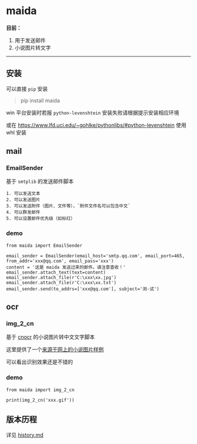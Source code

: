 # maida 

**目前：**
1. 用于发送邮件  
2. 小说图片转文字

---
## 安装
可以直接 `pip` 安装
> pip install maida

win 平台安装时若报 `python-levenshtein` 安装失败请根据提示安装相应环境  

或在 https://www.lfd.uci.edu/~gohlke/pythonlibs/#python-levenshtein 使用 whl 安装

##  mail
###  EmailSender
基于 `smtplib` 的发送邮件脚本  
```text
1. 可以发送文本
2. 可以发送图片
3. 可以发送附件（图片、文件等），`附件文件名可以包含中文` 
4. 可以群发邮件
5. 可以设置邮件优先级（如标红）
```

### demo
```text
from maida import EmailSender

email_sender = EmailSender(email_host='smtp.qq.com', email_port=465, from_addr='xxx@qq.com', email_pass='xxx')
content = '这是 maida 发送过来的邮件。请注意查收！'
email_sender.attach_text(text=content)
email_sender.attach_file(r'C:\xxx\xx.jpg')
email_sender.attach_file(r'C:\xxx\xx.txt')
email_sender.send(to_addrs=['xxx@qq.com'], subject='测-试')
```

## ocr
### img_2_cn
基于 [cnocr](https://github.com/breezedeus/cnocr) 的小说图片转中文文字脚本  

这里提供了一个[来源于网上的小说图片样例](https://github.com/LZC6244/maida/blob/master/test_files/test_img_2_cn.gif)  

可以看出识别效果还是不错的

### demo
```text
from maida import img_2_cn

print(img_2_cn('xxx.gif'))
```

## 版本历程
详见 [history.md](https://github.com/LZC6244/maida/blob/master/docs/history.md)

